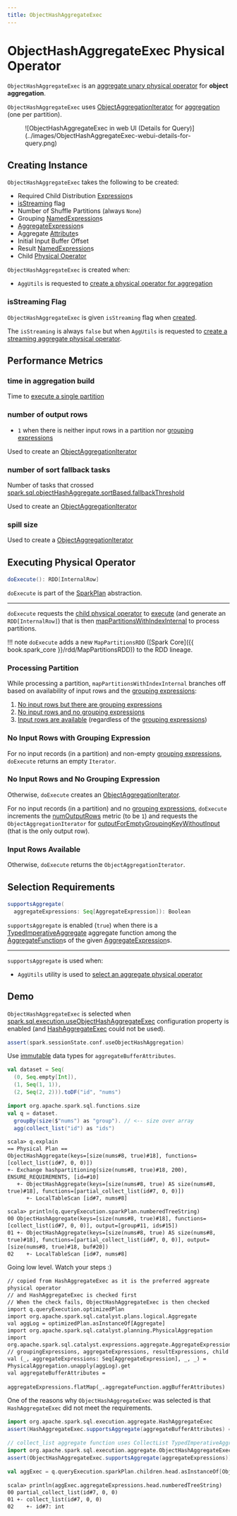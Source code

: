 ```yaml
---
title: ObjectHashAggregateExec
---
```


# ObjectHashAggregateExec Physical Operator

`ObjectHashAggregateExec` is an [aggregate unary physical operator](BaseAggregateExec.md) for **object aggregation**.

`ObjectHashAggregateExec` uses [ObjectAggregationIterator](../aggregations/ObjectAggregationIterator.md) for [aggregation](#doExecute) (one per partition).

<figure markdown>
  ![ObjectHashAggregateExec in web UI (Details for Query)](../images/ObjectHashAggregateExec-webui-details-for-query.png)
</figure>

## Creating Instance

`ObjectHashAggregateExec` takes the following to be created:

* <span id="requiredChildDistributionExpressions"> Required Child Distribution [Expression](../expressions/Expression.md)s
* [isStreaming](#isStreaming) flag
* <span id="numShufflePartitions"> Number of Shuffle Partitions (always `None`)
* <span id="groupingExpressions"> Grouping [NamedExpression](../expressions/NamedExpression.md)s
* <span id="aggregateExpressions"> [AggregateExpression](../expressions/AggregateExpression.md)s
* <span id="aggregateAttributes"> Aggregate [Attribute](../expressions/Attribute.md)s
* <span id="initialInputBufferOffset"> Initial Input Buffer Offset
* <span id="resultExpressions"> Result [NamedExpression](../expressions/NamedExpression.md)s
* <span id="child"> Child [Physical Operator](SparkPlan.md)

`ObjectHashAggregateExec` is created when:

* `AggUtils` is requested to [create a physical operator for aggregation](../aggregations/AggUtils.md#createAggregate)

### <span id="isStreaming"> isStreaming Flag

`ObjectHashAggregateExec` is given `isStreaming` flag when [created](#creating-instance).

The `isStreaming` is always `false` but when `AggUtils` is requested to [create a streaming aggregate physical operator](../aggregations/AggUtils.md#createStreamingAggregate).

## <span id="metrics"> Performance Metrics

### <span id="aggTime"> time in aggregation build

Time to [execute a single partition](#doExecute-mapPartitionsWithIndexInternal)

### <span id="numOutputRows"> number of output rows

* `1` when there is neither input rows in a partition nor [grouping expressions](#groupingExpressions)

Used to create an [ObjectAggregationIterator](../aggregations/ObjectAggregationIterator.md#numOutputRows)

### <span id="numTasksFallBacked"> number of sort fallback tasks

Number of tasks that crossed [spark.sql.objectHashAggregate.sortBased.fallbackThreshold](../configuration-properties.md#spark.sql.objectHashAggregate.sortBased.fallbackThreshold)

Used to create an [ObjectAggregationIterator](../aggregations/ObjectAggregationIterator.md#numTasksFallBacked)

### <span id="spillSize"> spill size

Used to create a [ObjectAggregationIterator](../aggregations/ObjectAggregationIterator.md#spillSize)

## <span id="doExecute"> Executing Physical Operator

```scala
doExecute(): RDD[InternalRow]
```

`doExecute` is part of the [SparkPlan](SparkPlan.md#doExecute) abstraction.

---

`doExecute` requests the [child physical operator](#child) to [execute](SparkPlan.md#execute) (and generate an `RDD[InternalRow]`) that is then [mapPartitionsWithIndexInternal](#doExecute-mapPartitionsWithIndexInternal) to process partitions.

!!! note
    `doExecute` adds a new `MapPartitionsRDD` ([Spark Core]({{ book.spark_core }}/rdd/MapPartitionsRDD)) to the RDD lineage.

### <span id="doExecute-mapPartitionsWithIndexInternal"> Processing Partition

While processing a partition, `mapPartitionsWithIndexInternal` branches off based on availability of input rows and the [grouping expressions](#groupingExpressions):

1. [No input rows but there are grouping expressions](#doExecute-mapPartitionsWithIndexInternal-no-input-rows-with-grouping-expression)
1. [No input rows and no grouping expressions](#doExecute-mapPartitionsWithIndexInternal-no-input-rows-and-no-grouping-expression)
1. [Input rows are available](#doExecute-mapPartitionsWithIndexInternal-input-rows-available) (regardless of the [grouping expressions](#groupingExpressions))

### <span id="doExecute-mapPartitionsWithIndexInternal-no-input-rows-with-grouping-expression"> No Input Rows with Grouping Expression

For no input records (in a partition) and non-empty [grouping expressions](#groupingExpressions), `doExecute` returns an empty `Iterator`.

### <span id="doExecute-mapPartitionsWithIndexInternal-no-input-rows-and-no-grouping-expression"> No Input Rows and No Grouping Expression

Otherwise, `doExecute` creates an [ObjectAggregationIterator](../aggregations/ObjectAggregationIterator.md).

For no input records (in a partition) and no [grouping expressions](#groupingExpressions), `doExecute` increments the [numOutputRows](#numOutputRows) metric (to be `1`) and requests the `ObjectAggregationIterator` for [outputForEmptyGroupingKeyWithoutInput](../aggregations/ObjectAggregationIterator.md#outputForEmptyGroupingKeyWithoutInput) (that is the only output row).

### <span id="doExecute-mapPartitionsWithIndexInternal-input-rows-available"> Input Rows Available

Otherwise, `doExecute` returns the `ObjectAggregationIterator`.

## <span id="supportsAggregate"> Selection Requirements

```scala
supportsAggregate(
  aggregateExpressions: Seq[AggregateExpression]): Boolean
```

`supportsAggregate` is enabled (`true`) when there is a [TypedImperativeAggregate](../expressions/TypedImperativeAggregate.md) aggregate function among the [AggregateFunction](../expressions/AggregateFunction.md)s of the given [AggregateExpression](../expressions/AggregateExpression.md)s.

---

`supportsAggregate` is used when:

* `AggUtils` utility is used to [select an aggregate physical operator](../aggregations/AggUtils.md#createAggregate)

## Demo

`ObjectHashAggregateExec` is selected when [spark.sql.execution.useObjectHashAggregateExec](../configuration-properties.md#spark.sql.execution.useObjectHashAggregateExec) configuration property is enabled (and [HashAggregateExec](HashAggregateExec.md) could not be used).

```scala
assert(spark.sessionState.conf.useObjectHashAggregation)
```

Use [immutable](../UnsafeRow.md#isMutable) data types for `aggregateBufferAttributes`.

```scala
val dataset = Seq(
  (0, Seq.empty[Int]),
  (1, Seq(1, 1)),
  (2, Seq(2, 2))).toDF("id", "nums")
```

```scala
import org.apache.spark.sql.functions.size
val q = dataset.
  groupBy(size($"nums") as "group"). // <-- size over array
  agg(collect_list("id") as "ids")
```

```text
scala> q.explain
== Physical Plan ==
ObjectHashAggregate(keys=[size(nums#8, true)#18], functions=[collect_list(id#7, 0, 0)])
+- Exchange hashpartitioning(size(nums#8, true)#18, 200), ENSURE_REQUIREMENTS, [id=#10]
   +- ObjectHashAggregate(keys=[size(nums#8, true) AS size(nums#8, true)#18], functions=[partial_collect_list(id#7, 0, 0)])
      +- LocalTableScan [id#7, nums#8]
```

```text
scala> println(q.queryExecution.sparkPlan.numberedTreeString)
00 ObjectHashAggregate(keys=[size(nums#8, true)#18], functions=[collect_list(id#7, 0, 0)], output=[group#11, ids#15])
01 +- ObjectHashAggregate(keys=[size(nums#8, true) AS size(nums#8, true)#18], functions=[partial_collect_list(id#7, 0, 0)], output=[size(nums#8, true)#18, buf#20])
02    +- LocalTableScan [id#7, nums#8]
```

Going low level. Watch your steps :)

```text
// copied from HashAggregateExec as it is the preferred aggreate physical operator
// and HashAggregateExec is checked first
// When the check fails, ObjectHashAggregateExec is then checked
import q.queryExecution.optimizedPlan
import org.apache.spark.sql.catalyst.plans.logical.Aggregate
val aggLog = optimizedPlan.asInstanceOf[Aggregate]
import org.apache.spark.sql.catalyst.planning.PhysicalAggregation
import org.apache.spark.sql.catalyst.expressions.aggregate.AggregateExpression
// groupingExpressions, aggregateExpressions, resultExpressions, child
val (_, aggregateExpressions: Seq[AggregateExpression], _, _) = PhysicalAggregation.unapply(aggLog).get
val aggregateBufferAttributes =
  aggregateExpressions.flatMap(_.aggregateFunction.aggBufferAttributes)
```

One of the reasons why `ObjectHashAggregateExec` was selected is that `HashAggregateExec` did not meet the requirements.

```scala
import org.apache.spark.sql.execution.aggregate.HashAggregateExec
assert(HashAggregateExec.supportsAggregate(aggregateBufferAttributes) == false)
```

```scala
// collect_list aggregate function uses CollectList TypedImperativeAggregate under the covers
import org.apache.spark.sql.execution.aggregate.ObjectHashAggregateExec
assert(ObjectHashAggregateExec.supportsAggregate(aggregateExpressions))
```

```scala
val aggExec = q.queryExecution.sparkPlan.children.head.asInstanceOf[ObjectHashAggregateExec]
```

```text
scala> println(aggExec.aggregateExpressions.head.numberedTreeString)
00 partial_collect_list(id#7, 0, 0)
01 +- collect_list(id#7, 0, 0)
02    +- id#7: int
```
